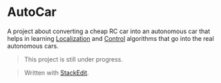 # AutoCar
A project about converting a cheap RC car into an autonomous car that helps in learning [Localization](https://en.wikipedia.org/wiki/Simultaneous_localization_and_mapping) and [Control](https://en.wikipedia.org/wiki/Model_predictive_control) algorithms that go into the real autonomous cars. 

> This project is still under progress.

> Written with [StackEdit](https://stackedit.io/).
<!--stackedit_data:
eyJoaXN0b3J5IjpbLTEyNDc2MDc2MDcsLTE3NzI1MDE5MThdfQ
==
-->